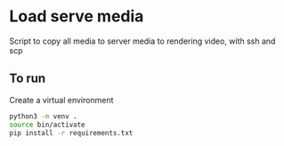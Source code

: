 # Load serve media

Script to copy all media to server media to rendering video, with ssh and scp

## To run

Create a virtual environment 

```bash
python3 -m venv .
source bin/activate
pip install -r requirements.txt
```